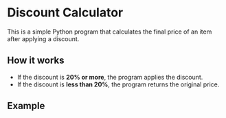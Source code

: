 # Discount Calculator

This is a simple Python program that calculates the final price of an item after applying a discount.

## How it works
- If the discount is **20% or more**, the program applies the discount.  
- If the discount is **less than 20%**, the program returns the original price.

## Example
